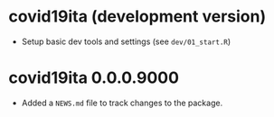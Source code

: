 # covid19ita (development version)

* Setup basic dev tools and settings (see `dev/01_start.R`)

# covid19ita 0.0.0.9000

* Added a `NEWS.md` file to track changes to the package.
